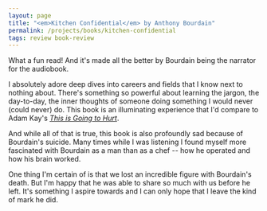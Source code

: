 ```yaml
---
layout: page
title: "<em>Kitchen Confidential</em> by Anthony Bourdain"
permalink: /projects/books/kitchen-confidential
tags: review book-review
---
```


What a fun read! And it's made all the better by Bourdain being the narrator for the audiobook.

I absolutely adore deep dives into careers and fields that I know next to nothing about. There's something so powerful about learning the jargon, the day-to-day, the inner thoughts of someone doing something I would never (could never) do. This book is an illuminating experience that I'd compare to Adam Kay's [*This is Going to Hurt*](/projects/books/this-is-going-to-hurt).

And while all of that is true, this book is also profoundly sad because of Bourdain's suicide. Many times while I was listening I found myself more fascinated with Bourdain as a man than as a chef -- how he operated and how his brain worked.

One thing I'm certain of is that we lost an incredible figure with Bourdain's death. But I'm happy that he was able to share so much with us before he left. It's something I aspire towards and I can only hope that I leave the kind of mark he did.